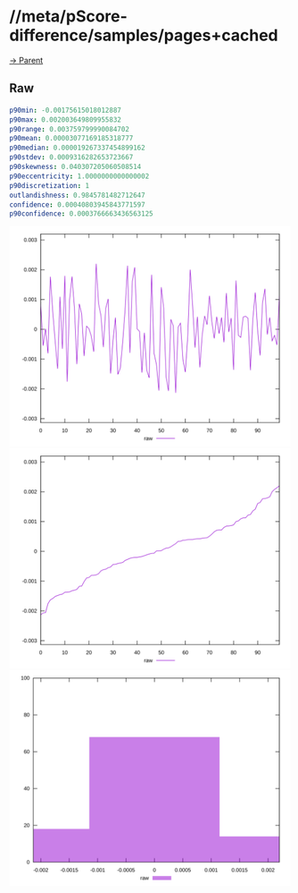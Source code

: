 
# //meta/pScore-difference/samples/pages+cached

[→ Parent](../..)


## Raw


```yaml
p90min: -0.00175615018012887
p90max: 0.002003649809955832
p90range: 0.003759799990084702
p90mean: 0.00003077169185318777
p90median: 0.000019267337454899162
p90stdev: 0.0009316282653723667
p90skewness: 0.040307205060508514
p90eccentricity: 1.0000000000000002
p90discretization: 1
outlandishness: 0.9845781482712647
confidence: 0.00040803945843771597
p90confidence: 0.0003766663436563125

```

![PLOT: raw-values](./raw/values.svg)![PLOT: raw-sorted](./raw/sorted.svg)![PLOT: raw-histogram](./raw/histogram.svg)